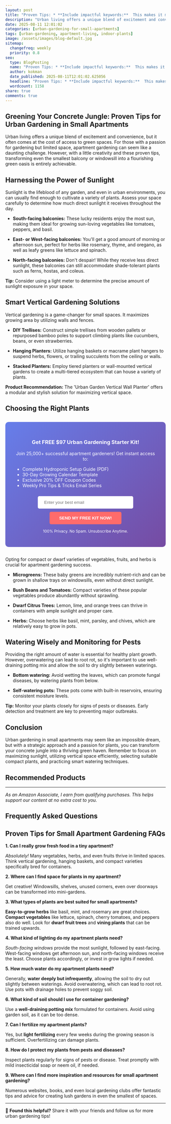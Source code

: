 ```yaml
---
layout: post
title: "Proven Tips: * **Include impactful keywords:**  This makes it more likely your titles will show up in searches on topics like clever storage solutions or small apartment gardening ideas. (2025)"
description: "Urban living offers a unique blend of excitement and convenience, but it often comes at the cost of access to green spaces. For those with a passion for gardeni..."
date: 2025-08-11 12:01:02 
categories: [urban-gardening-for-small-apartments]
tags: [urban-gardening, apartment-living, indoor-plants]
image: /assets/images/blog-default.jpg
sitemap:
  changefreq: weekly
  priority: 0.8
seo:
  type: BlogPosting
  name: "Proven Tips: * **Include impactful keywords:**  This makes it more likely your titles will show up in searches on topics like clever storage solutions or small apartment gardening ideas. (2025)"
  author: kokman
  date_published: 2025-08-11T12:01:02.625056
  headline: "Proven Tips: * **Include impactful keywords:**  This makes it more likely your titles will show up in searches on topics like clever storage solutions or small apartment gardening ideas. (2025)"
  wordcount: 1158
share: true
comments: true
---
```


## Greening Your Concrete Jungle: Proven Tips for Urban Gardening in Small Apartments

Urban living offers a unique blend of excitement and convenience, but it often comes at the cost of access to green spaces. For those with a passion for gardening but limited space,  apartment gardening can seem like a daunting challenge. However, with a little creativity and these proven tips, transforming even the smallest balcony or windowsill into a flourishing green oasis is entirely achievable.

## Harnessing the Power of Sunlight

Sunlight is the lifeblood of any garden, and even in urban environments, you can usually find enough to cultivate a variety of plants. Assess your space carefully to determine how much direct sunlight it receives throughout the day.  

* **South-facing balconies:** These lucky residents enjoy the most sun, making them ideal for growing sun-loving vegetables like tomatoes, peppers, and basil.

* **East- or West-facing balconies:** You'll get a good amount of morning or afternoon sun, perfect for herbs like rosemary, thyme, and oregano, as well as leafy greens like lettuce and spinach.

* **North-facing balconies:**  Don't despair! While they receive less direct sunlight, these balconies can still accommodate shade-tolerant plants such as ferns, hostas, and coleus. 

**Tip:** Consider using a light meter to determine the precise amount of sunlight exposure in your space.

## Smart Vertical Gardening Solutions

Vertical gardening is a game-changer for small spaces. It maximizes growing area by utilizing walls and fences.

* **DIY Trellises:** Construct simple trellises from wooden pallets or repurposed bamboo poles to support climbing plants like cucumbers, beans, or even strawberries.

* **Hanging Planters:** Utilize hanging baskets or macrame plant hangers to suspend herbs, flowers, or trailing succulents from the ceiling or walls.

* **Stacked Planters:**  Employ tiered planters or wall-mounted vertical gardens to create a multi-tiered ecosystem that can house a variety of plants.

 **Product Recommendation:** The 'Urban Garden Vertical Wall Planter' offers a modular and stylish solution for maximizing vertical space.

## Choosing the Right Plants


<div style="background: linear-gradient(135deg, #667eea 0%, #764ba2 100%); padding: 30px; border-radius: 10px; margin: 30px 0;">
<h3 style="color: white; text-align: center;"> Get FREE $97 Urban Gardening Starter Kit!</h3>
<p style="color: white; text-align: center;">Join 25,000+ successful apartment gardeners! Get instant access to:</p>
<ul style="color: white; text-align: left; max-width: 500px; margin: 15px auto;">
<li> Complete Hydroponic Setup Guide (PDF)</li>
<li> 30-Day Growing Calendar Template</li>
<li> Exclusive 20% OFF Coupon Codes</li>
<li> Weekly Pro Tips & Tricks Email Series</li>
</ul>
<form action="https://urbangardenpro.us1.list-manage.com/subscribe/post?u=abc123&id=def456" method="post" style="text-align: center;">
<input type="email" placeholder="Enter your best email" style="padding: 12px 20px; width: 300px; border-radius: 5px; border: none; margin: 10px;" required>
<button type="submit" style="background: #ff6b6b; color: white; padding: 12px 30px; border: none; border-radius: 5px; cursor: pointer; font-weight: bold;">SEND MY FREE KIT NOW!</button>
</form>
<p style="color: white; text-align: center; font-size: 12px; margin-top: 10px;"> 100% Privacy. No Spam. Unsubscribe Anytime.</p>
</div>
    
Opting for compact or dwarf varieties of vegetables, fruits, and herbs is crucial for apartment gardening success.

* **Microgreens:**  These baby greens are incredibly nutrient-rich and can be grown in shallow trays on windowsills, even without direct sunlight.

* **Bush Beans and Tomatoes:** Compact varieties of these popular vegetables produce abundantly without sprawling.

* **Dwarf Citrus Trees:** Lemon, lime, and orange trees can thrive in containers with ample sunlight and proper care.
* **Herbs:**  Choose herbs like basil, mint, parsley, and chives, which are relatively easy to grow in pots.

## Watering Wisely and Monitoring for Pests

Providing the right amount of water is essential for healthy plant growth. However, overwatering can lead to root rot, so it's important to use well-draining potting mix and allow the soil to dry slightly between waterings.

* **Bottom watering:** Avoid wetting the leaves, which can promote fungal diseases, by watering plants from below.

* **Self-watering pots:** These pots come with built-in reservoirs, ensuring consistent moisture levels.

**Tip:** Monitor your plants closely for signs of pests or diseases. Early detection and treatment are key to preventing major outbreaks.

## Conclusion

Urban gardening in small apartments may seem like an impossible dream, but with a strategic approach and a passion for plants, you can transform your concrete jungle into a thriving green haven. Remember to focus on maximizing sunlight, utilizing vertical space efficiently, selecting suitable compact plants, and practicing smart watering techniques.

## Recommended Products



---
*As an Amazon Associate, I earn from qualifying purchases. This helps support our content at no extra cost to you.*



## Frequently Asked Questions

## Proven Tips for Small Apartment Gardening FAQs

**1. Can I really grow fresh food in a tiny apartment?**

*Absolutely!*  Many vegetables, herbs, and even fruits thrive in limited spaces.  Think vertical gardening, hanging baskets, and compact varieties specifically bred for containers.

**2. Where can I find space for plants in my apartment?**

Get creative! Windowsills, shelves, unused corners, even over doorways can be transformed into mini-gardens.  

**3. What types of plants are best suited for small apartments?**

**Easy-to-grow herbs** like basil, mint, and rosemary are great choices.  **Compact vegetables** like lettuce, spinach, cherry tomatoes, and peppers also do well.  Look for **dwarf fruit trees** and **vining plants** that can be trained upwards.

**4. What kind of lighting do my apartment plants need?**

*South-facing windows* provide the most sunlight, followed by east-facing.  West-facing windows get afternoon sun, and north-facing windows receive the least. Choose plants accordingly, or invest in grow lights if needed.  

**5. How much water do my apartment plants need?**

Generally, **water deeply but infrequently**, allowing the soil to dry out slightly between waterings.  Avoid overwatering, which can lead to root rot.  Use pots with drainage holes to prevent soggy soil.

 **6. What kind of soil should I use for container gardening?**

Use a **well-draining potting mix** formulated for containers. Avoid using garden soil, as it can be too dense.

**7. Can I fertilize my apartment plants?**

Yes, but **light fertilizing** every few weeks during the growing season is sufficient.  Overfertilizing can damage plants.  

**8. How do I protect my plants from pests and diseases?**

Inspect plants regularly for signs of pests or disease. Treat promptly with mild insecticidal soap or neem oil, if needed.


 **9. Where can I find more inspiration and resources for small apartment gardening?**

Numerous websites, books, and even local gardening clubs offer fantastic tips and advice for creating lush gardens in even the smallest of spaces.

<script type="application/ld+json">
{
  "@context": "https://schema.org",
  "@type": "BlogPosting",
  "headline": "Proven Tips: * **Include impactful keywords:**  This makes it more likely your titles will show up in searches on topics like clever storage solutions or small apartment gardening ideas. (2025)",
  "author": {
    "@type": "Person",
    "name": "kokman"
  },
  "datePublished": "2025-08-11T12:01:02.625056",
  "dateModified": "2025-08-11T12:01:02.625056",
  "publisher": {
    "@type": "Organization",
    "name": "Urban Garden Pro",
    "url": "https://kokman078.github.io/my-ai-blog"
  },
  "wordCount": 1042,
  "articleBody": "## Greening Your Concrete Jungle: Proven Tips for Urban Gardening in Small Apartments\n\nUrban living offers a unique blend of excitement and convenience, but it often comes at the cost of access to gre..."
}
</script>


---

🚀 **Found this helpful?** Share it with your friends and follow us for more urban gardening tips!

